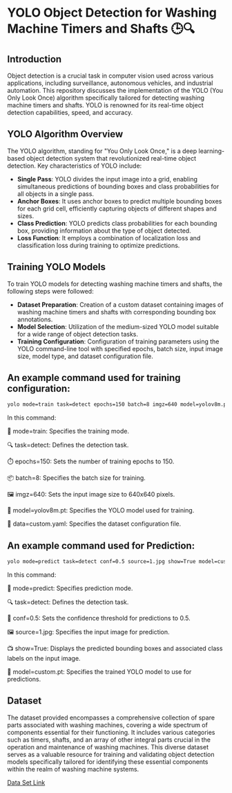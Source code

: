 # YOLO Object Detection for Washing Machine Timers and Shafts 🕒🔍

## Introduction
Object detection is a crucial task in computer vision used across various applications, including surveillance, autonomous vehicles, and industrial automation. This repository discusses the implementation of the YOLO (You Only Look Once) algorithm specifically tailored for detecting washing machine timers and shafts. YOLO is renowned for its real-time object detection capabilities, speed, and accuracy.

## YOLO Algorithm Overview
The YOLO algorithm, standing for "You Only Look Once," is a deep learning-based object detection system that revolutionized real-time object detection. Key characteristics of YOLO include:
- **Single Pass**: YOLO divides the input image into a grid, enabling simultaneous predictions of bounding boxes and class probabilities for all objects in a single pass.
- **Anchor Boxes**: It uses anchor boxes to predict multiple bounding boxes for each grid cell, efficiently capturing objects of different shapes and sizes.
- **Class Prediction**: YOLO predicts class probabilities for each bounding box, providing information about the type of object detected.
- **Loss Function**: It employs a combination of localization loss and classification loss during training to optimize predictions.

## Training YOLO Models
To train YOLO models for detecting washing machine timers and shafts, the following steps were followed:
- **Dataset Preparation**: Creation of a custom dataset containing images of washing machine timers and shafts with corresponding bounding box annotations.
- **Model Selection**: Utilization of the medium-sized YOLO model suitable for a wide range of object detection tasks.
- **Training Configuration**: Configuration of training parameters using the YOLO command-line tool with specified epochs, batch size, input image size, model type, and dataset configuration file.

## An example command used for training configuration:
```bash
yolo mode=train task=detect epochs=150 batch=8 imgz=640 model=yolov8m.pt data=custom.yaml
```
In this command:

🚀 mode=train: Specifies the training mode.

🔍 task=detect: Defines the detection task.

⏱️ epochs=150: Sets the number of training epochs to 150.

📦 batch=8: Specifies the batch size for training.

🖼️ imgz=640: Sets the input image size to 640x640 pixels.

🧠 model=yolov8m.pt: Specifies the YOLO model used for training.

📄 data=custom.yaml: Specifies the dataset configuration file.


## An example command used for Prediction:
```bash
yolo mode=predict task=detect conf=0.5 source=1.jpg show=True model=custom.pt
```

In this command:

🔮 mode=predict: Specifies prediction mode.

🔍 task=detect: Defines the detection task.

🎯 conf=0.5: Sets the confidence threshold for predictions to 0.5.

🖼️ source=1.jpg: Specifies the input image for prediction.

📺 show=True: Displays the predicted bounding boxes and associated class labels on the input image.

🧠 model=custom.pt: Specifies the trained YOLO model to use for predictions.

## Dataset 
The dataset provided encompasses a comprehensive collection of spare parts associated with washing machines, covering a wide spectrum of components essential for their functioning. It includes various categories such as timers, shafts, and an array of other integral parts crucial in the operation and maintenance of washing machines. This diverse dataset serves as a valuable resource for training and validating object detection models specifically tailored for identifying these essential components within the realm of washing machine systems.
 
[Data Set Link](https://drive.google.com/drive/folders/1T1E-4WB4jfuEpUaOrSF5Xxwroly-FDgY?usp=sharing)
